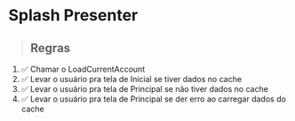 # Splash Presenter

> ## Regras
1. ✅ Chamar o LoadCurrentAccount
2. ✅ Levar o usuário pra tela de Inicial se tiver dados no cache
3. ✅ Levar o usuário pra tela de Principal se não tiver dados no cache
4. ✅ Levar o usuário pra tela de Principal se der erro ao carregar dados do cache